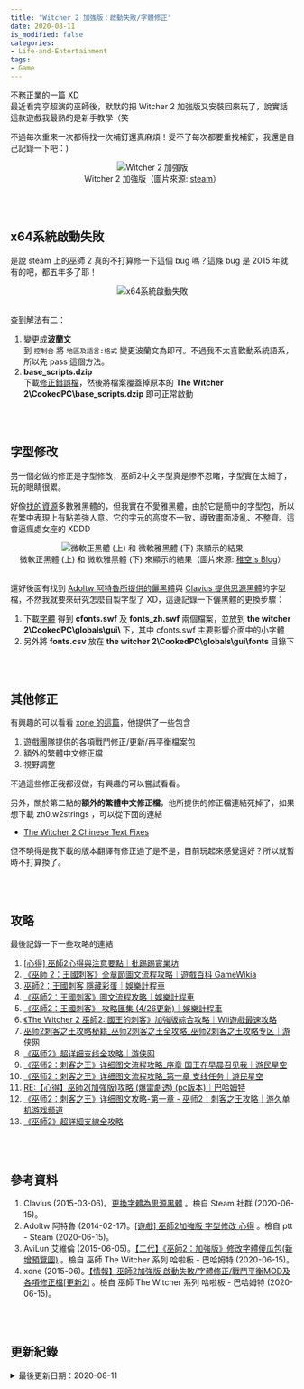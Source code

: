 ```yaml
---
title: "Witcher 2 加強版：啟動失敗/字體修正"
date: 2020-08-11
is_modified: false
categories:
- Life-and-Entertainment
tags:
- Game
--- 
```


不務正業的一篇 XD   
最近看完亨超演的巫師後，默默的把 Witcher 2 加強版又安裝回來玩了，說實話這款遊戲我最熟的是新手教學（笑
  
不過每次重來一次都得找一次補釘還真麻煩！受不了每次都要重找補釘，我還是自己記錄一下吧：)
  
<center> <img src="https://i.imgur.com/9uRiqjZ.jpg" alt="Witcher 2 加強版"></center>
<center class="imgtext">Witcher 2 加強版（圖片來源: <a href="https://store.steampowered.com/app/20920/The_Witcher_2_Assassins_of_Kings_Enhanced_Edition/" class="imgtext">steam</a>）</center>

<!--more-->
<br><br> 

## x64系統啟動失敗

是說 steam 上的巫師 2 真的不打算修一下這個 bug 嗎？這條 bug 是 2015 年就有的吧，都五年多了耶！

<center> <img src="https://i.imgur.com/ztrCZ4K.png" alt="x64系統啟動失敗"></center>
<br>

查到解法有二： 
1.  變更成**波蘭文**  
    到 `控制台` 將 `地區及語言:格式` 變更波蘭文為即可。不過我不太喜歡動系統語系，所以先 pass 這個方法。
2.  **base_scripts.dzip**  
    下載[修正錯誤檔](http://www.mediafire.com/download/5p7jc0axfx04omo/The_witcher_2_ErrorsFix.zip)，然後將檔案覆蓋掉原本的 **The Witcher 2\CookedPC\base_scripts.dzip** 即可正常啟動

<br><br> 

## 字型修改
另一個必做的修正是字型修改，巫師2中文字型真是慘不忍睹，字型實在太細了，玩的眼睛很累。

好像[找的資源](https://forum.gamer.com.tw/Co.php?bsn=07364&sn=10709)多數雅黑體的，但我實在不愛雅黑體，由於它是簡中的字型包，所以在繁中表現上有點差強人意。它的字元的高度不一致，導致畫面凌亂、不整齊。這會逼瘋處女座的 XDDD

<center> <img src="https://i.imgur.com/n1LCpWm.png" alt="微軟正黑體 (上) 和 微軟雅黑體 (下) 來顯示的結果"></center>
<center class="imgtext">微軟正黑體 (上) 和 微軟雅黑體 (下) 來顯示的結果（圖片來源: <a href="https://louis925.wordpress.com/2018/03/29/%E8%AB%8B%E4%B8%8D%E8%A6%81%E7%94%A8%E5%BE%AE%E8%BB%9F%E9%9B%85%E9%BB%91%E9%AB%94%E4%BE%86%E9%A1%AF%E7%A4%BA%E5%8F%B0%E7%81%A3%E5%8D%80%E7%9A%84%E7%B9%81%E9%AB%94%E5%AD%97/" class="imgtext">稚空's Blog</a>）</center>

<br>

還好後面有找到 [Adoltw 阿特魯所提供的儷黑體](https://www.ptt.cc/bbs/Steam/M.1392644855.A.476.html)與 [Clavius 提供思源黑體](https://steamcommunity.com/sharedfiles/filedetails/?id=402934070)的字型檔，不然我就要來研究怎麼自製字型了 XD，這邊記錄一下儷黑體的更換步驟：
1. 下載[字體](http://www.mediafire.com/download/8i313kxns6045ds/The_witcher_2_ZH_Fonts.zip) 得到 **cfonts.swf** 及 **fonts_zh.swf** 兩個檔案，並放到 <b>the witcher 2\CookedPC\globals\gui\ </b> 下，其中 cfonts.swf 主要影響介面中的小字體
2. 另外將 **fonts.csv** 放在 <b>the witcher 2\CookedPC\globals\gui\fonts  </b>  目錄下

<br><br> 

## 其他修正

有興趣的可以看看 [xone 的這篇](https://m.gamer.com.tw/forum/Co.php?bsn=7364&snB=29588)，他提供了一些包含
1. 遊戲團隊提供的各項戰鬥修正/更新/再平衡檔案包
2. 額外的繁體中文修正檔
3. 視野調整

不過這些修正我都沒做，有興趣的可以嘗試看看。
<br>

另外，關於第二點的**額外的繁體中文修正檔**，他所提供的修正檔連結死掉了，如果想下載  zh0.w2strings ，可以從下面的連結
- [The Witcher 2 Chinese Text Fixes](https://www.nexusmods.com/witcher2/mods/268/?tab=files&navtag=%2Fajax%2Fmodimages%2F%3Fuser%3D0%26id%3D268)

但不曉得是我下載的版本翻譯有修正過了是不是，目前玩起來感覺還好？所以就暫時不打算換了。

<br><br> 

## 攻略
最後記錄一下一些攻略的連結
1. [[心得] 巫師2心得與注意要點｜批踢踢實業坊](https://www.ptt.cc/bbs/XBOX/M.1357041046.A.C34.html)
2. [《巫師 2：王國刺客》全章節圖文流程攻略｜遊戲百科 GameWikia](https://www.gamewikia.com/guide/full/5347)
3. [巫師2：王國刺客 隱藏彩蛋｜娛樂計程車](https://www.entertainment14.net/blog/post/63661521-%e5%b7%ab%e5%b8%ab2%ef%bc%9a%e7%8e%8b%e5%9c%8b%e5%88%ba%e5%ae%a2-%e9%9a%b1%e8%97%8f%e5%bd%a9%e8%9b%8b)
4. [《巫師2：王國刺客》圖文流程攻略｜娛樂計程車](https://www.entertainment14.net/blog/post/63661349-%e3%80%8a%e5%b7%ab%e5%b8%ab2%ef%bc%9a%e7%8e%8b%e5%9c%8b%e5%88%ba%e5%ae%a2%e3%80%8b%e5%9c%96%e6%96%87%e6%b5%81%e7%a8%8b%e6%94%bb%e7%95%a5)
5. [《巫師2：王國刺客》 攻略匯集 (4/26更新)｜娛樂計程車](https://www.entertainment14.net/blog/post/63661955-%E3%80%8A%E5%B7%AB%E5%B8%AB2%EF%BC%9A%E7%8E%8B%E5%9C%8B%E5%88%BA%E5%AE%A2%E3%80%8B-%E6%94%BB%E7%95%A5%E5%8C%AF%E9%9B%86-4-26%E6%9B%B4%E6%96%B0)
6. [《The Witcher 2 巫師2: 國王的刺客》加強版綜合攻略｜Wii遊戲最速攻略](http://www.isheart.com/viewthread.php?tid=141297)
7. [巫师2刺客之王攻略秘籍_巫师2刺客之王全攻略_巫师2刺客之王攻略专区｜游侠网](https://gl.ali213.net/z/5954/)
8. [《巫师2》超详细支线全攻略｜游侠网](https://gl.ali213.net/html/2011/22522_2.html)
9. [《巫师2：刺客之王》详细图文流程攻略_序章 国王在早晨召见我｜游民星空](https://www.gamersky.com/handbook/201105/174153.shtml)
10. [《巫师2：刺客之王》详细图文流程攻略_第一章 支线任务｜游民星空](https://www.gamersky.com/handbook/201105/174153_7.shtml)
11. [RE:【心得】巫師2(加強版)攻略 (爆雷劇透) (pc版本)｜巴哈姆特](https://m.gamer.com.tw/forum/Co.php?bsn=7364&snB=35952)
12. [《巫师2：刺客之王》详细图文攻略-第一章 - 巫师2：刺客之王攻略｜游久单机游戏频道](http://pcgame.uuu9.com/gonglue/201105/373507_5.shtml)
13. [《巫師2》超詳細支線全攻略](https://www.gamewikia.com/guide/100042)

<br><br> 

## 參考資料 
1. Clavius (2015-03-06)。[更換字體為思源黑體](https://steamcommunity.com/sharedfiles/filedetails/?id=402934070) 。檢自 Steam 社群 (2020-06-15)。
2. Adoltw 阿特魯 (2014-02-17)。[[遊戲] 巫師2加強版 字型修改 心得](https://www.ptt.cc/bbs/Steam/M.1392644855.A.476.html) 。檢自 ptt - Steam (2020-06-15)。
3. AviLun 艾維倫 (2015-06-05)。[【二代】《巫師2：加強版》修改字體傻瓜包(新增預覽圖)](https://forum.gamer.com.tw/Co.php?bsn=07364&sn=10709) 。檢自 巫師 The Witcher 系列 哈啦板 - 巴哈姆特 (2020-06-15)。
4. xone (2015-06)。[【情報】巫師2加強版 啟動失敗/字體修正/戰鬥平衡MOD及各項修正檔[更新2]](https://m.gamer.com.tw/forum/Co.php?bsn=7364&snB=29588) 。檢自 巫師 The Witcher 系列 哈啦板 - 巴哈姆特 (2020-06-15)。

<br><br> 

## 更新紀錄
<details>
  <summary>最後更新日期：2020-08-11</summary>
  <ul class="timestamp">
    　<li>2020-08-11 發布</li>
    　<li>2020-06-15 完稿</li>
    　<li>2020-06-05 起稿</li>
  </ul>
</details>